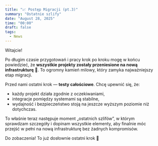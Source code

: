 ```yaml
---
title: "📈 Postęp Migracji (pt.3)"
summary: "Ostatnie szlify"
date: "August 28, 2025"
time: "00:00"
draft: false
tags:
  - News
---
```


Witajcie!  

Po długim czasie przygotowań i pracy krok po kroku mogę w końcu powiedzieć, że **wszystkie projekty zostały przeniesione na nową infrastrukturę** 🚀. To ogromny kamień milowy, który zamyka najważniejszy etap migracji.  

Przed nami ostatni krok — **testy całościowe**. Chcę upewnić się, że:  
- każdy projekt działa zgodnie z oczekiwaniami,  
- integracje pomiędzy systemami są stabilne,  
- wydajność i bezpieczeństwo stoją na jeszcze wyższym poziomie niż dotychczas.  

To właśnie teraz następuje moment „ostatnich szlifów”, w którym sprawdzam szczegóły i dopinam wszystkie elementy, aby finalnie móc przejść w pełni na nową infrastrukturę bez żadnych kompromisów.  

Do zobaczenia! To już dosłownie ostatni krok 💫